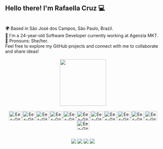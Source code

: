 ## Hello there! I'm Rafaella Cruz 💻

<br>

 <div align="start">
🌍 Based in São José dos Campos, São Paulo, Brazil.
 <br/>
🚀 I'm a 24-year-old Software Developer currently working at Agenzia MKT.
 <br/>
🌟 Pronouns: She/her.
 <br/>
Feel free to explore my GitHub projects and connect with me to collaborate and share ideas! 
 <br/>
 <br/>
 </div>

<!--
### Contagem de Visitantes:
<img src="https://profile-counter.glitch.me/{arafaellacruz}/count.svg" alt="erfan visitor count" /></p> -->

<div align="center">
  <a href="https://github.com/arafaellacruz">
<!-- <img height="150em" src="https://github-readme-stats.vercel.app/api?username=arafaellacruz&show_icons=true&theme=radical"/> -->
  <img height="150em" src="https://github-readme-stats.vercel.app/api/top-langs/?username=arafaellacruz&layout=compact&langs_count=7&theme=radical"/>
</div>

<br>
 
<div align="center">
 <img align="center" alt="Ees-Git" height="30" width="40" src="https://cdn.jsdelivr.net/gh/devicons/devicon/icons/git/git-original.svg" />
 <img align="center" alt="Ees-Git" height="30" width="40" src="https://cdn.jsdelivr.net/gh/devicons/devicon/icons/java/java-original.svg" />
 <img align="center" alt="Ees-Git" height="30" width="40" src="https://cdn.jsdelivr.net/gh/devicons/devicon/icons/mysql/mysql-original.svg" />
 <img align="center" alt="Ees-Git" height="30" width="40" src="https://cdn.jsdelivr.net/gh/devicons/devicon/icons/spring/spring-original.svg" />
 <img align="center" alt="Ees-Git" height="30" width="40" src="https://cdn.jsdelivr.net/gh/devicons/devicon/icons/react/react-original.svg" />
 <img align="center" alt="Ees-Git" height="30" width="40" src="https://cdn.jsdelivr.net/gh/devicons/devicon/icons/javascript/javascript-original.svg" />
 <img align="center" alt="Ees-Git" height="30" width="40" src="https://cdn.jsdelivr.net/gh/devicons/devicon/icons/html5/html5-original.svg" />
 <img align="center" alt="Ees-Git" height="30" width="40" src="https://cdn.jsdelivr.net/gh/devicons/devicon/icons/css3/css3-original.svg" />
 <img align="center" alt="Ees-Git" height="30" width="40" src="https://cdn.jsdelivr.net/gh/devicons/devicon/icons/typescript/typescript-original.svg" />
 <img align="center" alt="Ees-Git" height="30" width="40" src="https://cdn.jsdelivr.net/gh/devicons/devicon/icons/python/python-original.svg" />
 <img align="center" alt="Ees-Git" height="30" width="40" src="https://cdn.jsdelivr.net/gh/devicons/devicon/icons/go/go-original.svg" />
 <img align="center" alt="Ees-Git" height="30" width="40" src="https://cdn.jsdelivr.net/gh/devicons/devicon/icons/docker/docker-original.svg" />
   </div>
   
  ##
 
<div align="center">
  <a href="https://www.facebook.com/rafaella.leticia.cruz" target="_blank"><img src="https://img.shields.io/badge/-Facebook-%230077B5?style=for-the-badge&logo=facebook&logoColor=white"></a>
  <a href="https://www.instagram.com/arafaellacruz" target="_blank"><img src="https://img.shields.io/badge/-Instagram-%23E4405F?style=for-the-badge&logo=instagram&logoColor=white"></a>
  <a href="mailto:rafaella.leticiaa@gmail.com" target="_blank"><img src="https://img.shields.io/badge/-Gmail-%e84393?style=for-the-badge&logo=gmail&logoColor=white"></a>
  <a href="https://www.linkedin.com/in/rafaella-cruz1999" target="_blank"><img src="https://img.shields.io/badge/-LinkedIn-%230077B5?style=for-the-badge&logo=linkedin&logoColor=white"></a>
</div>



